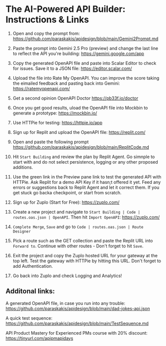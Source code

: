 # The AI-Powered API Builder: Instructions & Links

1. Open and copy the prompt from: https://github.com/paraskakis/apidesign/blob/main/Gemini2Prompt.md

2. Paste the prompt into Gemini 2.5 Pro (preview) and change the last line to reflect the API you're building: https://gemini.google.com/app

3. Copy the generated OpenAPI file and paste into Scalar Editor to check for issues. Save it to a JSON file: https://editor.scalar.com/

4. Upload the file into Rate My OpenAPI. You can improve the score taking the eimailed feedback and pasting back into Gemini: https://ratemyopenapi.com/

5. Get a second opinion OpenAPI Doctor https://pb33f.io/doctor

6. Once you get good results, uload the OpenAPI file into Mockbin to generate a prototype: https://mockbin.io/

7. Use HTTPie for testing: https://httpie.io/app

8. Sign up for Replit and upload the OpenAPI file: https://replit.com/

9. Open and paste the following prompt https://github.com/paraskakis/apidesign/blob/main/ReplitCode.md

10. Hit `Start Building` and review the plan by Replit Agent. Go simnple to start with and do not select persistence, logging or any other proposed additions.

11. Use the green link in the Preview pane link to test the generated API with HTTPie. Ask Replit for a demo API Key if it hasn;t offered it yet. Feed any errors or suggestions back to Replit Agent and let it correct them. If you get stuck go backa checkpoint, or start from scratch.

12. Sign up for Zuplo  (Start for Free): https://zuplo.com/

13. Create a new project and navigate to `Start Building | Code | routes.oas.json | OpenAPI`. Then hit `Import OpenAPI`: https://zuplo.com/

14. `Complete Merge`, `Save` and go to `Code | routes.oas.json | Route Designer`

15. Pick a route such as the GET collection and paste the Replit URL into `Forward to`. Continue with other routes - Don't forget to hit `Save`.

16. Exit the project and copy the Zuplo hosted URL for your gateway at the top left. Test the gateway with HTTPie by hitting this URL. Don't forget to add Authentication.

17. Go back into Zuplo and check Logging and Analytics!

## Additonal links:

A generated OpenAPI file, in case you run into any trouble: https://github.com/paraskakis/apidesign/blob/main/dad-jokes-api.json

A quick test sequence: https://github.com/paraskakis/apidesign/blob/main/TestSequence.md

API Product Mastery for Experienced PMs course with 20% discount: https://tinyurl.com/apipmapidays


